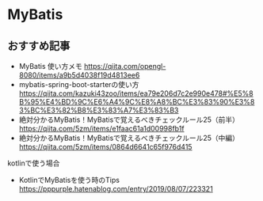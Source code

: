 # MyBatis 

## おすすめ記事
- MyBatis 使い方メモ
https://qiita.com/opengl-8080/items/a9b5d4038f19d4813ee6
- mybatis-spring-boot-starterの使い方
https://qiita.com/kazuki43zoo/items/ea79e206d7c2e990e478#%E5%8B%95%E4%BD%9C%E6%A4%9C%E8%A8%BC%E3%83%90%E3%83%BC%E3%82%B8%E3%83%A7%E3%83%B3
- 絶対分かるMyBatis！MyBatisで覚えるべきチェックルール25（前半）
https://qiita.com/5zm/items/e1faac61a1d00998fb1f
- 絶対分かるMyBatis！MyBatisで覚えるべきチェックルール25（中編）
https://qiita.com/5zm/items/0864d6641c65f976d415


kotlinで使う場合
- KotlinでMyBatisを使う時のTips
https://pppurple.hatenablog.com/entry/2019/08/07/223321

<!--stackedit_data:
eyJoaXN0b3J5IjpbLTk0ODU4NDk4NV19
-->